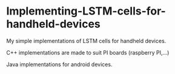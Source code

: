# Implementing-LSTM-cells-for-handheld-devices

My simple implementations of LSTM cells for handheld devices.

C++ implementations are made to suit PI boards (raspberry PI,...)

Java implementations for android devices.
